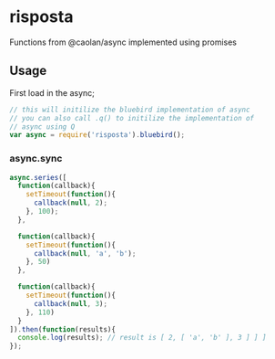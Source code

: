 risposta
========

Functions from @caolan/async implemented using promises

## Usage

First load in the async;

```javascript
// this will initilize the bluebird implementation of async
// you can also call .q() to initilize the implementation of
// async using Q
var async = require('risposta').bluebird();
```

### async.sync

```javascript
async.series([
  function(callback){
    setTimeout(function(){
      callback(null, 2);
    }, 100);
  },

  function(callback){
    setTimeout(function(){
      callback(null, 'a', 'b');
    }, 50)
  },

  function(callback){
    setTimeout(function(){
      callback(null, 3);
    }, 110)
  }
]).then(function(results){
  console.log(results); // result is [ 2, [ 'a', 'b' ], 3 ] ] ]
});

```
